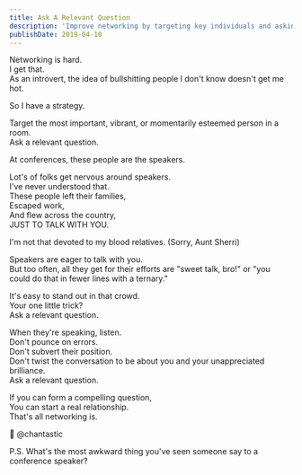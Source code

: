 ```yaml
---
title: Ask A Relevant Question
description: 'Improve networking by targeting key individuals and asking relevant questions. Build genuine relationships through active listening and thoughtful inquiry.'
publishDate: 2019-04-10
---
```


Networking is hard.  
I get that.  
As an introvert, the idea of bullshitting people I don't know doesn't get me hot.

So I have a strategy.

Target the most important, vibrant, or momentarily esteemed person in a room.  
Ask a relevant question.

At conferences, these people are the speakers.

Lot's of folks get nervous around speakers.  
I've never understood that.  
These people left their families,  
Escaped work,  
And flew across the country,  
JUST TO TALK WITH YOU.

I'm not that devoted to my blood relatives.
(Sorry, Aunt Sherri)

Speakers are eager to talk with you.  
But too often, all they get for their efforts are "sweet talk, bro!" or "you could do that in fewer lines with a ternary."

It's easy to stand out in that crowd.  
Your one little trick?  
Ask a relevant question.

When they're speaking, listen.  
Don't pounce on errors.  
Don't subvert their position.  
Don't twist the conversation to be about you and your unappreciated brilliance.  
Ask a relevant question.

If you can form a compelling question,  
You can start a real relationship.  
That's all networking is.

💞 @chantastic

P.S.
What's the most awkward thing you've seen someone say to a conference speaker?
